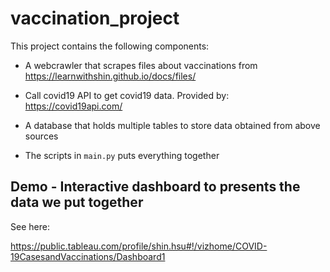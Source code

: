 # vaccination_project

This project contains the following components:

- A webcrawler that scrapes files about vaccinations from https://learnwithshin.github.io/docs/files/

- Call covid19 API to get covid19 data. Provided by: https://covid19api.com/

- A database that holds multiple tables to store data obtained from above sources

- The scripts in `main.py` puts everything together

## Demo - Interactive dashboard to presents the data we put together

See here:

https://public.tableau.com/profile/shin.hsu#!/vizhome/COVID-19CasesandVaccinations/Dashboard1
